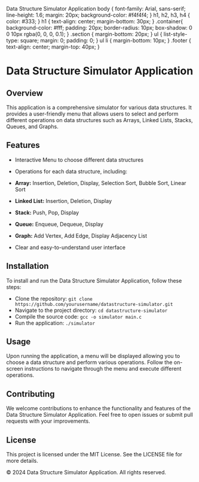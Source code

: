   Data Structure Simulator Application body { font-family: Arial, sans-serif; line-height: 1.6; margin: 20px; background-color: #f4f4f4; } h1, h2, h3, h4 { color: #333; } h1 { text-align: center; margin-bottom: 30px; } .container{ background-color: #fff; padding: 20px; border-radius: 10px; box-shadow: 0 0 10px rgba(0, 0, 0, 0.1); } .section { margin-bottom: 20px; } ul { list-style-type: square; margin: 0; padding: 0; } ul li { margin-bottom: 10px; } .footer { text-align: center; margin-top: 40px; }

Data Structure Simulator Application
====================================

Overview
--------

This application is a comprehensive simulator for various data structures. It provides a user-friendly menu that allows users to select and perform different operations on data structures such as Arrays, Linked Lists, Stacks, Queues, and Graphs.

Features
--------

*   Interactive Menu to choose different data structures
*   Operations for each data structure, including:

*   **Array:** Insertion, Deletion, Display, Selection Sort, Bubble Sort, Linear Sort
*   **Linked List:** Insertion, Deletion, Display
*   **Stack:** Push, Pop, Display
*   **Queue:** Enqueue, Dequeue, Display
*   **Graph:** Add Vertex, Add Edge, Display Adjacency List

*   Clear and easy-to-understand user interface

Installation
------------

To install and run the Data Structure Simulator Application, follow these steps:

*   Clone the repository: `git clone https://github.com/yourusername/datastructure-simulator.git`
*   Navigate to the project directory: `cd datastructure-simulator`
*   Compile the source code: `gcc -o simulator main.c`
*   Run the application: `./simulator`

Usage
-----

Upon running the application, a menu will be displayed allowing you to choose a data structure and perform various operations. Follow the on-screen instructions to navigate through the menu and execute different operations.

Contributing
------------

We welcome contributions to enhance the functionality and features of the Data Structure Simulator Application. Feel free to open issues or submit pull requests with your improvements.

License
-------

This project is licensed under the MIT License. See the LICENSE file for more details.

© 2024 Data Structure Simulator Application. All rights reserved.
